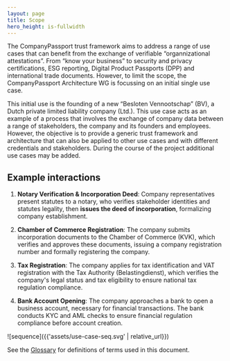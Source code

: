 ```yaml
---
layout: page
title: Scope
hero_height: is-fullwidth
---
```


The CompanyPassport trust framework aims to address a range of use cases that can benefit from the exchange of verifiable “organnizational attestations”. From “know your business”  to security and privacy certifications, ESG reporting, Digital Product Passports (DPP) and international trade documents. However, to limit the scope, the CompanyPassport Architecture WG is focussing on an initial single use case.

This initial use is the founding of a new “Besloten Vennootschap” (BV), a Dutch private limited liability company (Ltd.). This use case acts as an example of a process that involves the exchange of company data between a range of stakeholders, the company and its founders and employees. However, the objective is to provide a generic trust framework and architecture that can also be applied to other use cases and with different credentials and stakeholders. During the course of the project additional use cases may be added.

## Example interactions

1. **Notary Verification & Incorporation Deed**:
   Company representatives present statutes to a notary, who verifies stakeholder identities and statutes legality, then
   **issues the deed of incorporation**, formalizing company establishment.

2. **Chamber of Commerce Registration**:
   The company submits incorporation documents to the Chamber of Commerce (KVK), which verifies and approves these
   documents, issuing a company registration number and formally registering the company.

3. **Tax Registration**:
   The company applies for tax identification and VAT registration with the Tax Authority (Belastingdienst), which
   verifies the company's legal status and tax eligibility to ensure national tax regulation compliance.

4. **Bank Account Opening**:
   The company approaches a bank to open a business account, necessary for financial transactions. The bank conducts KYC
   and AML checks to ensure financial regulation compliance before account creation.

![sequence]({{'assets/use-case-seq.svg' | relative_url}})

See the [Glossary](./glossary) for definitions of terms used in this document.


